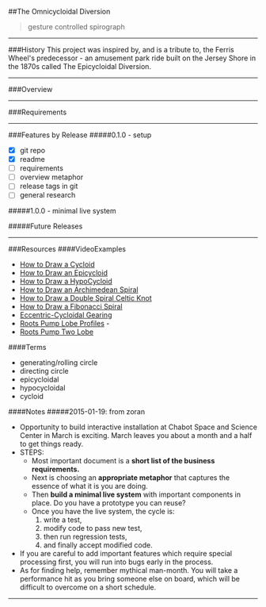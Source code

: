 ##The Omnicycloidal Diversion
> gesture controlled spirograph
___________________

###History
This project was inspired by, and is a tribute to, the Ferris Wheel's predecessor - an amusement park ride built on the Jersey Shore in the 1870s called The Epicycloidal Diversion.

________________________________
###Overview

________________________________
###Requirements

________________________________
###Features by Release
#####0.1.0 - setup
- [x] git repo
- [x] readme
- [ ] requirements
- [ ] overview metaphor
- [ ] release tags in git
- [ ] general research

#####1.0.0 - minimal live system


#####Future Releases


________________________________
###Resources
####VideoExamples
- [How to Draw a Cycloid]
- [How to Draw an Epicycloid]
- [How to Draw a HypoCycloid]
- [How to Draw an Archimedean Spiral]
- [How to Draw a Double Spiral Celtic Knot]
- [How to Draw a Fibonacci Spiral]
- [Eccentric-Cycloidal Gearing]
- [Roots Pump Lobe Profiles] - 
- [Roots Pump Two Lobe]

####Terms
- generating/rolling circle
- directing circle
- epicycloidal
- hypocycloidal
- cycloid

####Notes
#####2015-01-19: from zoran
- Opportunity to build interactive installation at Chabot Space and Science Center in March is exciting. March leaves you about a month and a half to get things ready.  
- STEPS:
     - Most important document is a **short list of the business requirements.** 
     - Next is choosing an **appropriate metaphor** that captures the essence of what it is you are doing. 
     - Then **build a minimal live system** with important components in place. Do you have a prototype you can reuse?
     - Once you have the live system, the cycle is: 
          1. write a test, 
          2. modify code to pass new test, 
          3. then run regression tests, 
          4. and finally accept modified code. 
- If you are careful to add important features which require special processing first, you will run into bugs early in the process.
- As for finding help, remember mythical man-month. You will take a performance hit as you bring someone else on board, which will be difficult to overcome on a short schedule.




_________________________

[How to Draw an Epicycloid]:https://www.youtube.com/watch?v=4EzEXiq4Y8w
[How to Draw a Cycloid]:https://www.youtube.com/watch?v=WNFLbuM2iDU
[How to Draw a HypoCycloid]:https://www.youtube.com/watch?v=GfoCtVvL8aM
[How to Draw an Archimedean Spiral]:https://www.youtube.com/watch?v=2klWp9Frr_Y
[How to Draw a Double Spiral Celtic Knot]:https://www.youtube.com/watch?v=9A-q4FJZ67c
[Eccentric-Cycloidal Gearing]:https://www.youtube.com/watch?v=AMtyFwMDL7w
[How to Draw a Fibonacci Spiral]:https://www.youtube.com/watch?v=nN9gcaQPTVk
[Roots Pump Lobe Profiles]:https://www.youtube.com/watch?v=xZ0OZChb-MI
[Roots Pump Two Lobe]:https://www.youtube.com/watch?v=_-fwWrFLiyY
